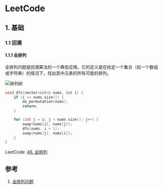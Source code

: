 # LeetCode

## 1. 基础

### 1.1 回溯

#### 1.1.1 全排列

全排列问题是回溯算法的一个典型应用。它的定义是在给定一个集合（如一个数组或字符串）的情况下，找出其中元素的所有可能的排列。


![排列树](https://www.hello-algo.com/chapter_backtracking/permutations_problem.assets/permutations_i.png)


```cpp
void dfs(vector<int>& nums, int i) {
    if (i >= nums.size()) {
        do_permutation(nums);
        return;
    }

    for (int j = i; j < nums.size(); j++) {
        swap(nums[i], nums[j]);
        dfs(nums, i + 1);
        swap(nums[j], nums[i]);
    }
}
```

LeetCode: [46. 全排列](https://leetcode.cn/problems/permutations/)

## 参考

1. [全排列问题](https://www.hello-algo.com/chapter_backtracking/permutations_problem/)
